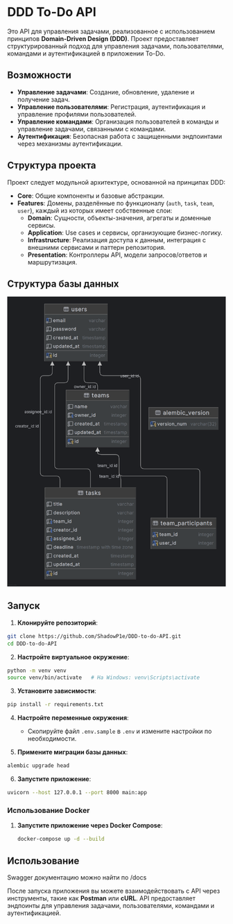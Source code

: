 # DDD To-Do API

Это API для управления задачами, реализованное с использованием принципов **Domain-Driven Design (DDD)**. Проект
предоставляет структурированный подход для управления задачами, пользователями, командами и аутентификацией в приложении
To-Do.

## Возможности

- **Управление задачами**: Создание, обновление, удаление и получение задач.
- **Управление пользователями**: Регистрация, аутентификация и управление профилями пользователей.
- **Управление командами**: Организация пользователей в команды и управление задачами, связанными с командами.
- **Аутентификация**: Безопасная работа с защищенными эндпоинтами через механизмы аутентификации.

## Структура проекта

Проект следует модульной архитектуре, основанной на принципах DDD:

- **Core**: Общие компоненты и базовые абстракции.
- **Features**: Домены, разделённые по функционалу (`auth`, `task`, `team`, `user`), каждый из которых имеет собственные
  слои:
    - **Domain**: Сущности, объекты-значения, агрегаты и доменные сервисы.
    - **Application**: Use cases и сервисы, организующие бизнес-логику.
    - **Infrastructure**: Реализация доступа к данным, интеграция с внешними сервисами и паттерн репозитория.
    - **Presentation**: Контроллеры API, модели запросов/ответов и маршрутизация.

## Структура базы данных

![image info](./readme_img/database.png)

## Запуск

1. **Клонируйте репозиторий**:

```bash
git clone https://github.com/ShadowP1e/DDD-to-do-API.git
cd DDD-to-do-API
```

2. **Настройте виртуальное окружение**:

```bash
python -m venv venv
source venv/bin/activate   # На Windows: venv\Scripts\activate
```

3. **Установите зависимости**:

```bash
pip install -r requirements.txt
```

4. **Настройте переменные окружения**:
    - Скопируйте файл `.env.sample` в `.env` и измените настройки по необходимости.

5. **Примените миграции базы данных**:

```bash
alembic upgrade head
```

6. **Запустите приложение**:

```bash
uvicorn --host 127.0.0.1 --port 8000 main:app
```

### Использование Docker

1. **Запустите приложение через Docker Compose**:
   ```bash
   docker-compose up -d --build
   ```

## Использование

Swagger документацию можно найти по /docs

После запуска приложения вы можете взаимодействовать с API через инструменты, такие как **Postman** или **cURL**. API
предоставляет эндпоинты для управления задачами, пользователями, командами и аутентификацией.
